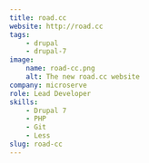```yaml
---
title: road.cc
website: http://road.cc
tags:
    - drupal
    - drupal-7
image:
    name: road-cc.png
    alt: The new road.cc website
company: microserve
role: Lead Developer
skills:
    - Drupal 7
    - PHP
    - Git
    - Less
slug: road-cc
---
```

